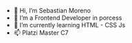 - 👋 Hi, I’m Sebastian Moreno 
- 👀 I’m a Frontend Developer in porcess
- 🌱 I’m currently learning HTML - CSS Js
- 📫  Platzi Master C7

<!---
sebastianmoreno731/sebastianmoreno731 is a ✨ special ✨ repository because its `README.md` (this file) appears on your GitHub profile.
You can click the Preview link to take a look at your changes.
--->
